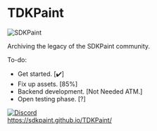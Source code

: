 # TDKPaint
<p><img align="center" src="https://avatars.githubusercontent.com/u/130017968?s=200&v=4" alt="SDKPaint" /></p>


Archiving the legacy of the SDKPaint community.

To-do:
- Get started. [✔️]
- Fix up assets. [85%]
- Backend development. [Not Needed ATM.]
- Open testing phase. [?]

[![Discord](https://tinyurl.com/2p9xchfn)](https://discord.gg/znMAEfN7Xm) <br>
https://sdkpaint.github.io/TDKPaint/
